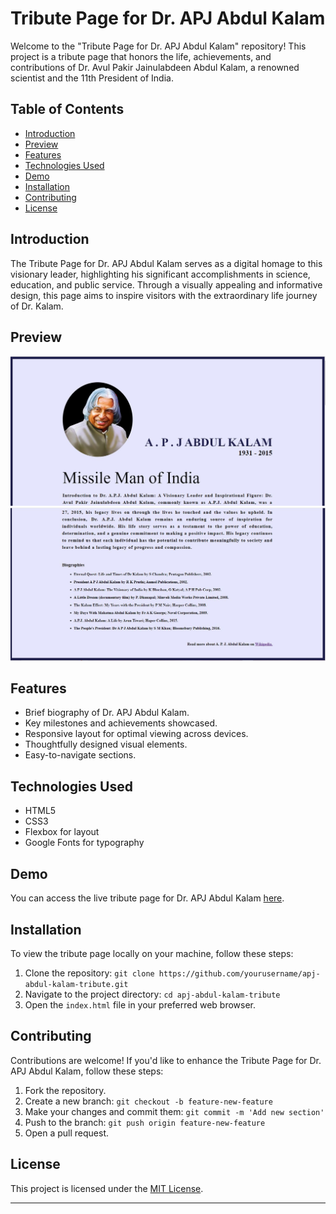 # Tribute Page for Dr. APJ Abdul Kalam

Welcome to the "Tribute Page for Dr. APJ Abdul Kalam" repository! This project is a tribute page that honors the life, achievements, and contributions of Dr. Avul Pakir Jainulabdeen Abdul Kalam, a renowned scientist and the 11th President of India.

## Table of Contents

- [Introduction](#introduction)
- [Preview](#preview)
- [Features](#features)
- [Technologies Used](#technologies-used)
- [Demo](#Demo)
- [Installation](#installation)
- [Contributing](#contributing)
- [License](#license)

## Introduction

The Tribute Page for Dr. APJ Abdul Kalam serves as a digital homage to this visionary leader, highlighting his significant accomplishments in science, education, and public service. Through a visually appealing and informative design, this page aims to inspire visitors with the extraordinary life journey of Dr. Kalam.
## Preview
![Tribute Page for Dr. APJ Abdul Kalam Preview](https://github.com/nakkina-sekhar/OIBSIP/blob/main/oibsip_level-2/oibsip_taskno-2/img/website1.JPG)
![Tribute Page for Dr. APJ Abdul Kalam Preview](https://github.com/nakkina-sekhar/OIBSIP/blob/main/oibsip_level-2/oibsip_taskno-2/img/website2.JPG)
## Features

- Brief biography of Dr. APJ Abdul Kalam.
- Key milestones and achievements showcased.
- Responsive layout for optimal viewing across devices.
- Thoughtfully designed visual elements.
- Easy-to-navigate sections.

## Technologies Used

- HTML5
- CSS3
- Flexbox for layout
- Google Fonts for typography

## Demo

You can access the live tribute page for Dr. APJ Abdul Kalam [here](https://atribute-page.netlify.app/).

## Installation

To view the tribute page locally on your machine, follow these steps:

1. Clone the repository: `git clone https://github.com/yourusername/apj-abdul-kalam-tribute.git`
2. Navigate to the project directory: `cd apj-abdul-kalam-tribute`
3. Open the `index.html` file in your preferred web browser.

## Contributing

Contributions are welcome! If you'd like to enhance the Tribute Page for Dr. APJ Abdul Kalam, follow these steps:

1. Fork the repository.
2. Create a new branch: `git checkout -b feature-new-feature`
3. Make your changes and commit them: `git commit -m 'Add new section'`
4. Push to the branch: `git push origin feature-new-feature`
5. Open a pull request.

## License

This project is licensed under the [MIT License](LICENSE).

---


